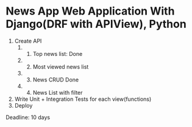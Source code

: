 # News App Web Application With Django(DRF with APIView), Python
1. Create API   
   1. 1. Top news list: Done
   1. 2. Most viewed news list
   1. 3. News CRUD Done
   1. 4. News List with filter
2. Write Unit + Integration Tests for each view(functions)
3. Deploy

Deadline: 10 days